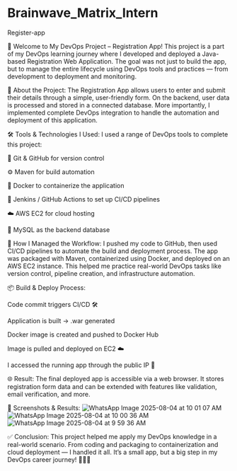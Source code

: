# Brainwave_Matrix_Intern
Register-app

🚀 Welcome to My DevOps Project – Registration App!
This project is a part of my DevOps learning journey where I developed and deployed a Java-based Registration Web Application. The goal was not just to build the app, but to manage the entire lifecycle using DevOps tools and practices — from development to deployment and monitoring.

🎯 About the Project:
The Registration App allows users to enter and submit their details through a simple, user-friendly form. On the backend, user data is processed and stored in a connected database. More importantly, I implemented complete DevOps integration to handle the automation and deployment of this application.

🛠️ Tools & Technologies I Used:
I used a range of DevOps tools to complete this project:

🐙 Git & GitHub for version control

⚙️ Maven for build automation

🐳 Docker to containerize the application

🚀 Jenkins / GitHub Actions to set up CI/CD pipelines

☁️ AWS EC2 for cloud hosting

🐬 MySQL as the backend database



🔁 How I Managed the Workflow:
I pushed my code to GitHub, then used CI/CD pipelines to automate the build and deployment process. The app was packaged with Maven, containerized using Docker, and deployed on an AWS EC2 instance. This helped me practice real-world DevOps tasks like version control, pipeline creation, and infrastructure automation.

📦 Build & Deploy Process:

Code commit triggers CI/CD 🛠️

Application is built → .war generated

Docker image is created and pushed to Docker Hub

Image is pulled and deployed on EC2 ☁️

I accessed the running app through the public IP 🔗


🌐 Result:
The final deployed app is accessible via a web browser. It stores registration form data and can be extended with features like validation, email verification, and more.

📸 Screenshots & Results:
![WhatsApp Image 2025-08-04 at 10 01 07 AM](https://github.com/user-attachments/assets/578cb806-d318-4af3-99e4-e0c1178f61a9)
![WhatsApp Image 2025-08-04 at 10 00 36 AM](https://github.com/user-attachments/assets/4c161b7b-ec2c-4539-a581-abeec84e4240)
![WhatsApp Image 2025-08-04 at 9 59 36 AM](https://github.com/user-attachments/assets/f9bef3db-ab8f-464b-ae40-b2d433ea64a8)


✅ Conclusion:
This project helped me apply my DevOps knowledge in a real-world scenario. From coding and packaging to containerization and cloud deployment — I handled it all. It’s a small app, but a big step in my DevOps career journey! 🚀👩‍💻
